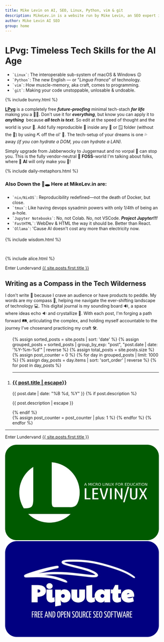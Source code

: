 ```yaml
---
title: Mike Levin on AI, SEO, Linux, Python, vim & git
description: MikeLev.in is a website run by Mike Levin, an SEO expert in NYC. He focuses on using local-first, open-source tools and technologies like Linux, Python, vim, and git. He's a proponent of the Unix philosophy and minimalist coding practices, and is currently developing a workflow management system called Pipulate.
author: Mike Levin AI SEO
group: home
---
```


<script type="application/ld+json">
{
  "@context": "https://schema.org",
  "@type": "WebPage",
  "name": "Mike Levin on AI, SEO, Linux, Python, vim & git",
  "description": "Future-proof your skills and escape the tech hamster wheel with Linux, Python, vim & git (LPvg) including NixOS, Jupyter, FastHTML and an AI stack to resist obsolescence.",
  "author": {
    "@type": "Person",
    "name": "Mike Levin"
  },
  "mainEntity": {
    "@type": "Blog",
    "blogPost": [
    // ... individual posts can be referenced here
    ]
  }
}
</script>

# LPvg: Timeless Tech Skills for the AI Age

<div class="lpvg-container">
  <div class="lpvg-list">
    <ul>
      <li><code class="language-plaintext highlighter-rouge">`Linux`</code>: The interoperable sub-system of macOS & Windows 😉</li>
      <li><code class="language-plaintext highlighter-rouge">`Python`</code>: The new English &#151; or "<i>Lingua Franca</i>" of technology.</li>
      <li><code class="language-plaintext highlighter-rouge">`vim`</code>: How muscle-memory, aka craft, comes to programming.</li>
      <li><code class="language-plaintext highlighter-rouge">`git`</code>: Making your code unstoppable, unlosable & undoable.</li>
    </ul>
  </div>
  {% include bunny.html %}
</div>

**[LPvg](/LPvg/)** is a completely free ***future-proofing*** minimal tech-stach ***for life*** making you a 🦸‍♂️. Don't use it for ***everything***, but know you can apply it to ***anything*** &#151; because ***all tech is text***. So edit at the speed of thought and the world is your 🦪. Add fully reproducible 🐧 inside any 🍎 or 🪟 folder (without the 🐳) by using ⛏️ off the ol' 💎. The tech-setup of your dreams is one 💦 away *(if you can hydrate a DOM, you can hydrate a LAN).*

Simply upgrade from Jabberwocky to Juggernaut and no vorpal 🤺 can stop you. This is the fully vendor-neutral 🦬 **FOSS**-world I'm talking about folks, where 🤖 **AI** will only make you 💪!

{% include daily-metaphors.html %}

### Also Down the 🐇🕳️ Here at MikeLev.in are:

<div style="margin-top: 2vw; margin-bottom: 2vw;">
  <ul>
    <li><code class="language-plaintext highlighter-rouge">`nix/NixOS`</code>: Reproducibility redefined&#151;not the death of Docker, but close.</li>
    <li><code class="language-plaintext highlighter-rouge">`tmux`</code>: Like having devops sysadmin powers with only 1/4th of being an a-hole.</li>
    <li><code class="language-plaintext highlighter-rouge">`Jupyter Notebooks`</code>: No, not Colab. No, not VSCode. <b><i>Project Jupyter!!!</i></b></li>
    <li><code class="language-plaintext highlighter-rouge">`FastHTML`</code>: WebDev & HTML the way it should be. Better than React.</li>
    <li><code class="language-plaintext highlighter-rouge">`Ollama`</code>: 'Cause AI doesn't cost any more than electricity now.</li>
  </ul>
</div>

{% include wisdom.html %}

<br />

{% include alice.html %}

<div class="next-post">
  <div class="previous-post placeholder"></div>
  <div class="next-post">
    <span class="nav-label">Enter Lundervand</span>
    <a href="{{ site.posts.first.url | relative_url }}">
      <span>{{ site.posts.first.title }}</span>
    </a>
  </div>
</div>

## Writing as a Compass in the Tech Wilderness

I don't write 📝 because I crave an audience or have products to peddle. My
words are my compass 🧭, helping me navigate the ever-shifting landscape of
technology 💻. This digital journal is my sounding board 🔊, a space where ideas
echo 🔉 and crystallize 💎. With each post, I'm forging a path forward 🛤️,
articulating the complex, and holding myself accountable to the journey I've
chosen&#151;and practicing my craft 🛠.

<ol reversed>
  {% assign sorted_posts = site.posts | sort: 'date' %}
  {% assign grouped_posts = sorted_posts | group_by_exp: "post", "post.date | date: '%Y-%m-%d'" | reverse %}
  {% assign total_posts = site.posts.size %}
  {% assign post_counter = 0 %}
  {% for day in grouped_posts | limit: 1000 %}
    {% assign day_posts = day.items | sort: 'sort_order' | reverse %}
    {% for post in day_posts %}
      <li value="{{ total_posts | minus: post_counter }}"><hr />
        <h3><a href="{{ post.url }}" class="arrow-link">{{ post.title | escape}}</a></h3>
        <span class="post-date">{{ post.date | date: "%B %d, %Y" }}</span>
        {% if post.description %}
          <p>{{ post.description | escape }}</p>
        {% endif %}
        <script type="application/ld+json">
        {
          "@context": "https://schema.org",
          "@type": "BlogPosting",
          "headline": "{{ post.title }}",
          "datePublished": "{{ post.date | date_to_xmlschema }}",
          "url": "{{ post.url | absolute_url }}"
        }
        </script>
      </li>
      {% assign post_counter = post_counter | plus: 1 %}
    {% endfor %}
  {% endfor %}
</ol>

---

<div class="next-post">
  <div class="previous-post placeholder"></div>
  <div class="next-post">
    <span class="nav-label">Enter Lundervand</span>
    <a href="{{ site.posts.first.url | relative_url }}">
      <span>{{ site.posts.first.title }}</span>
    </a>
  </div>
</div>

<br />

<div class="logo-container">
    <div class="logo-item">
        <a href="/levinux/">
            <img src="/assets/logo/Levinux.PNG" alt="Levinux Logo - Linux-based educational operating system for beginners" />
        </a>
    </div>
    <div class="logo-item">
        <a href="/pipulate/">
            <img src="/assets/logo/Pipulate.PNG" alt="Pipulate Logo - Open source SEO software for data-driven marketing" />
        </a>
    </div>
</div>
